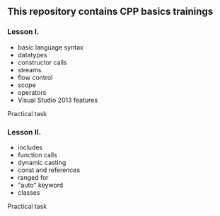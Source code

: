 ## This repository contains CPP basics trainings

### Lesson I.
- basic language syntax
- datatypes
- constructor calls
- streams
- flow control
- scope
- operators
- Visual Studio 2013 features

Practical task

### Lesson II.
- includes
- function calls
- dynamic casting
- const and references
- ranged for
- "auto" keyword
- classes

Practical task
